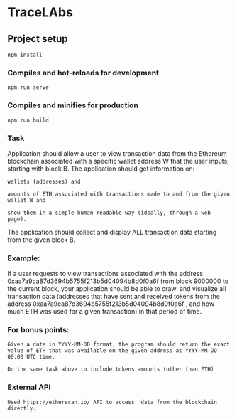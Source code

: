 # TraceLAbs

## Project setup
```
npm install
```

### Compiles and hot-reloads for development
```
npm run serve
```

### Compiles and minifies for production
```
npm run build
```



### Task

Application should  allow a user to view transaction data from the Ethereum blockchain associated with a specific wallet address W that the user inputs, starting with block B. The application should get information on:

    wallets (addresses) and 

    amounts of ETH associated with transactions made to and from the given wallet W and

    show them in a simple human-readable way (ideally, through a web page). 

The application should collect and display ALL transaction data starting from the given block B. 

### Example: 

If a user requests to view transactions associated with the address 0xaa7a9ca87d3694b5755f213b5d04094b8d0f0a6f from block 9000000 to the current block, your application should be able to crawl and visualize all transaction data (addresses that have sent and received tokens from the address 0xaa7a9ca87d3694b5755f213b5d04094b8d0f0a6f , and how much ETH was used for a given transaction) in that period of time.

### For bonus points:

    Given a date in YYYY-MM-DD format, the program should return the exact value of ETH that was available on the given address at YYYY-MM-DD 00:00 UTC time.

    Do the same task above to include tokens amounts (other than ETH)

### External API

    Used https://etherscan.io/ API to access  data from the blockchain directly.